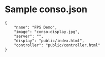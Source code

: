 # Sample conso.json

```
{
    "name": "FPS Demo",
    "image": "conso-display.jpg",
    "server": "",
    "display": "public/index.html",
    "controller": "public/controller.html"
}
```



